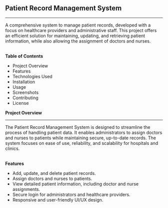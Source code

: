 <b><h2>Patient Record Management System</h2></b>
<hr>
<p>A comprehensive system to manage patient records, developed with a focus on healthcare providers and administrative staff. This project offers an efficient solution for maintaining, updating, and retrieving patient information, while also allowing the assignment of doctors and nurses.</p>
<br>
<b>Table of Contents</b>
<ul>
  <li>Project Overview</li>
  <li>Features</li>
  <li>Technologies Used</li>
  <li>Installation</li>
  <li>Usage</li>
  <li>Screenshots</li>
  <li>Contributing</li>
  <li>License</li>
</ul>

<b>Project Overview</b>
<hr>
<p>The Patient Record Management System is designed to streamline the process of handling patient data. It enables administrators to assign doctors and nurses to patients while maintaining secure, up-to-date records. The system focuses on ease of use, reliability, and scalability for hospitals and clinics.</p>
<br>
<b>Features</b>
<ul>
  <li>Add, update, and delete patient records.</li>
  <li>Assign doctors and nurses to patients.</li>
  <li>View detailed patient information, including doctor and nurse assignments.</li>
  <li>Secure login for administrators and healthcare providers.</li>
  <li>Responsive and user-friendly UI/UX design.</li>
</ul>

